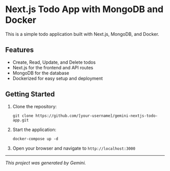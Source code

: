 # Next.js Todo App with MongoDB and Docker

This is a simple todo application built with Next.js, MongoDB, and Docker.

## Features

*   Create, Read, Update, and Delete todos
*   Next.js for the frontend and API routes
*   MongoDB for the database
*   Dockerized for easy setup and deployment

## Getting Started

1.  Clone the repository:
    ```
    git clone https://github.com/[your-username]/gemini-nextjs-todo-app.git
    ```
2.  Start the application:
    ```
    docker-compose up -d
    ```
3.  Open your browser and navigate to `http://localhost:3000`

---

*This project was generated by Gemini.*
